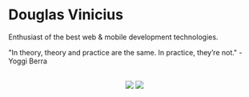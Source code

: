 # Douglas Vinicius

Enthusiast of the best web & mobile development technologies.

"In theory, theory and practice are the same. In practice, they’re not." - Yoggi Berra

<br/>
<div align="center">
  <a  href = "mailto:douglasviniciusenator@gmail.com"><img src="https://img.shields.io/badge/-Gmail-%23333?style=for-the-badge&logo=gmail&logoColor=white" target="_blank"></a>
  <a href="https://www.linkedin.com/in/douglasvinicius1" target="_blank"><img src="https://img.shields.io/badge/-LinkedIn-%230077B5?style=for-the-badge&logo=linkedin&logoColor=white" target="_blank"></a> 
  </div>
</div>


</body>
